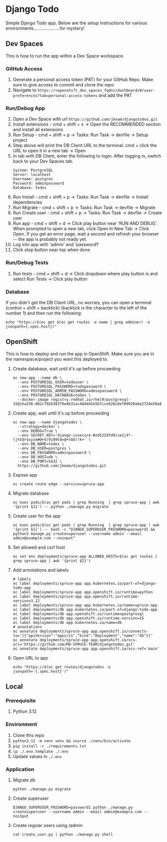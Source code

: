 # Django Todo

Simple Django Todo app.  Below are the setup instructions for various environments.....................for mystery!

## Dev Spaces

This is how to run the app within a Dev Space workspace.

### GitHub Access
1. Generate a personal access token (PAT) for your GitHub Repo.  Make sure to give access to commit and clone the repo
2. Navigate to `https://<openshift_dev_spaces_fqdn>/dashboard/#/user-preferences?tab=personal-access-tokens` and add the PAT

### Run/Debug App
1. Open a Dev Space with url `https://github.com/jkeam/djangotodos.git`
2. Install extensions - cmd + shift + x -> Open the RECOMMENDED section and install all extensions
3. Run Setup - cmd + shift + p -> Tasks: Run Task -> devfile -> Setup project
4. Step above will print the DB Client URL to the terminal.  cmd + click the URL to open it in a new tab -> Open
5. In tab with DB Client, enter the following to login.  After logging in, switch back to your Dev Spaces tab.
    ```shell
    System: PostgreSQL
    Server: localhost
    Username: postgres
    Password: adminpassword
    Database: todos
    ```
6. Run Install - cmd + shift + p -> Tasks: Run Task -> devfile -> Install dependencies
7. Run Migrate - cmd + shift + p -> Tasks: Run Task -> devfile -> Migrate
8. Run Create user - cmd + shift + p -> Tasks: Run Task -> devfile -> Create user
9. Run app - cmd + shift + d -> Click play button near 'RUN AND DEBUG'.  When prompted to open a new tab, click Open In New Tab -> Click Open.  If you get an error page, wait a second and refresh your browser -- the app is probably not ready yet.
10. Log into app with 'admin' and 'password1'
11. Click stop button near top when done

### Run/Debug Tests
1. Run tests - cmd + shift + d -> Click dropdown where play button is and select Run Tests -> Click play button

### Database
If you didn't get the DB Client URL, no worries, you can open a terminal (control + shift + backtick) (backtick is the character to the left of the number 1) and then run the following:

```shell
echo "https://$(oc get $(oc get routes -o name | grep adminer) -o jsonpath={.spec.host})"
```

## OpenShift

This is how to deploy and run the app in OpenShift.
Make sure you are in the namespace/project you want this deployed to.

1. Create database, wait until it's up before proceeding

    ```shell
    oc new-app --name db \
      --env POSTGRESQL_USER=todouser \
      --env POSTGRESQL_PASSWORD=todopassword \
      --env POSTGRESQL_ADMIN_PASSWORD=adminpassword \
      --env POSTGRESQL_DATABASE=todos \
      --docker-image registry.redhat.io/rhel9/postgresql-15@sha256:802c7926383f9e4b31ac48dd42e5b7cce920c8ef09920abe2724e50a84fbea0b
    ```

2. Create app, wait until it's up before proceeding

    ```shell
    oc new-app --name djangotodos \
      --strategy=docker \
      --env DEBUG=True \
      --env SECRET_KEY='django-insecure-#zd522dfd9)ce1j4*-lj%t@r$syze#@+$(9j89td=@+t8d)!k+' \
      --env DB_NAME=todos \
      --env DB_USER=postgres \
      --env DB_PASSWORD=adminpassword \
      --env DB_HOST=db \
      --env DB_PORT=5432 \
      https://github.com/jkeam/djangotodos.git
    ```

3. Expose app

    ```shell
    oc create route edge --service=spruce-app
    ```

4. Migrate database

    ```shell
    oc exec pods/$(oc get pods | grep Running  | grep spruce-app | awk '{print $1}') -- python ./manage.py migrate
    ```

5. Create user for the app

    ```shell
    oc exec pods/$(oc get pods | grep Running  | grep spruce-app | awk '{print $1}') -- bash -c "DJANGO_SUPERUSER_PASSWORD=password1 && python3 manage.py createsuperuser --username admin --email admin@example.com --noinput"
    ```

6. Set allowed and csrf host

    ```shell
    oc set env deployments/spruce-app ALLOWED_HOSTS=$(oc get routes | grep spruce-app | awk '{print $2}')
    ```

7. Add annotations and labels

    ```shell
    # labels
    oc label deployments/spruce-app app.kubernetes.io/part-of=django-todo-app
    oc label deployments/spruce-app app.openshift.io/runtime=python
    oc label deployments/spruce-app app.openshift.io/runtime-version=3.12
    oc label deployments/spruce-app app.kubernetes.io/name=spruce-app
    oc label deployments/db app.kubernetes.io/part-of=django-todo-app
    oc label deployments/db app.openshift.io/runtime=postgresql
    oc label deployments/db app.openshift.io/runtime-version=15
    oc label deployments/db app.kubernetes.io/name=db
    # annotations
    oc annotate deployments/spruce-app app.openshift.io/connects-to='[{"apiVersion":"apps/v1","kind":"Deployment","name":"db"}]'
    oc annotate deployments/spruce-app app.openshift.io/vcs-uri='https://github.com/RH-SPRUCE-TEAM/djangotodos.git'
    oc annotate deployments/spruce-app app.openshift.io/vcs-ref='main'
    ```

8. Open URL to app

    ```shell
    echo "https://$(oc get routes/djangotodos -o jsonpath='{.spec.host}')"
    ```

## Local

### Prerequisite
1. Python 3.12

### Environment
1. Clone this repo
2. `python3.12 -m venv venv && source ./venv/bin/activate`
3. `pip install -r ./requirements.txt`
4. `cp ./.env.template ./.env`
5. Update values in `./.env`

### Application
1. Migrate db
    ```shell
    python ./manage.py migrate
    ```

2. Create superuser
    ```shell
    DJANGO_SUPERUSER_PASSWORD=password1 python ./manage.py createsuperuser --username admin --email admin@example.com --noinput
    ```

3. Create regular users using /admin
    ```shell
    cat create_user.py | python ./manage.py shell
    ```
